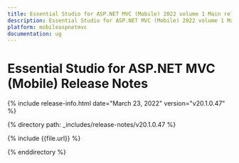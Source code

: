 ```yaml
---
title: Essential Studio for ASP.NET MVC (Mobile) 2022 volume 1 Main release Release Notes  
description: Essential Studio for ASP.NET MVC (Mobile) 2022 volume 1 Main release Release Notes  
platform: mobileaspnetmvc
documentation: ug
---
```


# Essential Studio for ASP.NET MVC (Mobile)  Release Notes  

{% include release-info.html date="March 23, 2022"  version="v20.1.0.47" %} 

{% directory path: _includes/release-notes/v20.1.0.47 %}

{% include {{file.url}} %}

{% enddirectory %}